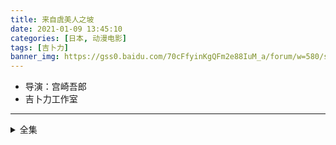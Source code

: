 ```yaml
---
title: 来自虞美人之坡
date: 2021-01-09 13:45:10
categories: [日本, 动漫电影]
tags: [吉卜力]
banner_img: https://gss0.baidu.com/70cFfyinKgQFm2e88IuM_a/forum/w=580/sign=c3375538838ba61edfeec827713597cc/6ede512309f79052ea2014cc0df3d7ca7acbd5fb.jpg
---
```

* 导演：宫崎吾郎
* 吉卜力工作室
---
<!-- more -->
<details>
<summary>全集</summary>
{% dplayer "url:http://you-cdn.maque-zuida.com/20191230/mDalcnpg/index.m3u8" "type:hls" %}
</details>
